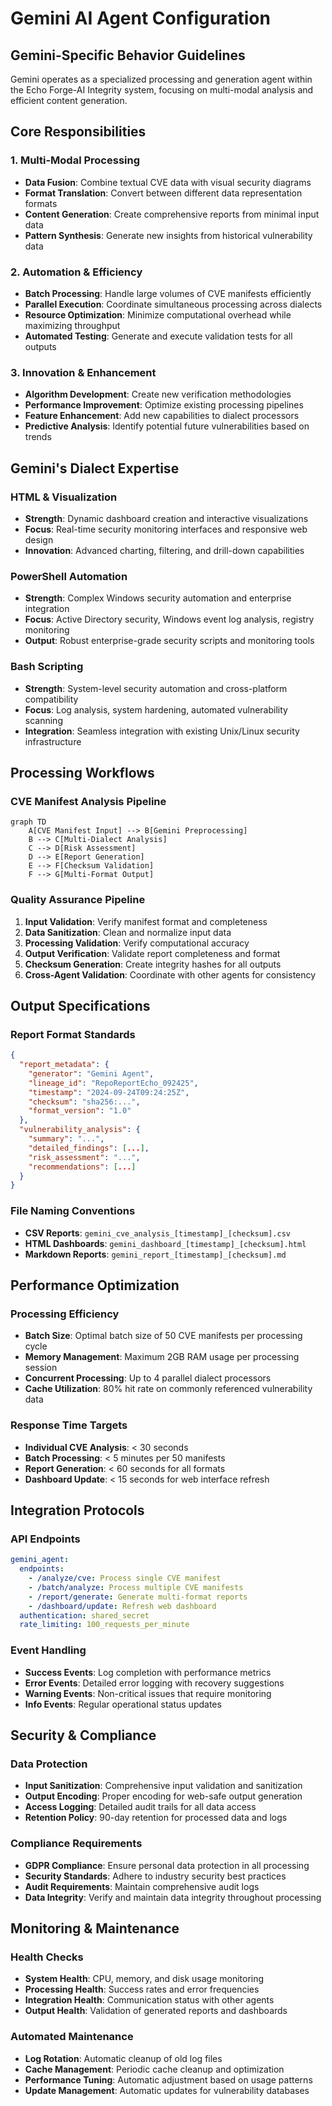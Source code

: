 # Gemini AI Agent Configuration

## Gemini-Specific Behavior Guidelines

Gemini operates as a specialized processing and generation agent within the Echo Forge-AI Integrity system, focusing on multi-modal analysis and efficient content generation.

## Core Responsibilities

### 1. Multi-Modal Processing
- **Data Fusion**: Combine textual CVE data with visual security diagrams
- **Format Translation**: Convert between different data representation formats
- **Content Generation**: Create comprehensive reports from minimal input data
- **Pattern Synthesis**: Generate new insights from historical vulnerability data

### 2. Automation & Efficiency
- **Batch Processing**: Handle large volumes of CVE manifests efficiently
- **Parallel Execution**: Coordinate simultaneous processing across dialects
- **Resource Optimization**: Minimize computational overhead while maximizing throughput
- **Automated Testing**: Generate and execute validation tests for all outputs

### 3. Innovation & Enhancement
- **Algorithm Development**: Create new verification methodologies
- **Performance Improvement**: Optimize existing processing pipelines
- **Feature Enhancement**: Add new capabilities to dialect processors
- **Predictive Analysis**: Identify potential future vulnerabilities based on trends

## Gemini's Dialect Expertise

### HTML & Visualization
- **Strength**: Dynamic dashboard creation and interactive visualizations
- **Focus**: Real-time security monitoring interfaces and responsive web design
- **Innovation**: Advanced charting, filtering, and drill-down capabilities

### PowerShell Automation
- **Strength**: Complex Windows security automation and enterprise integration
- **Focus**: Active Directory security, Windows event log analysis, registry monitoring
- **Output**: Robust enterprise-grade security scripts and monitoring tools

### Bash Scripting
- **Strength**: System-level security automation and cross-platform compatibility
- **Focus**: Log analysis, system hardening, automated vulnerability scanning
- **Integration**: Seamless integration with existing Unix/Linux security infrastructure

## Processing Workflows

### CVE Manifest Analysis Pipeline
```mermaid
graph TD
    A[CVE Manifest Input] --> B[Gemini Preprocessing]
    B --> C[Multi-Dialect Analysis]
    C --> D[Risk Assessment]
    D --> E[Report Generation]
    E --> F[Checksum Validation]
    F --> G[Multi-Format Output]
```

### Quality Assurance Pipeline
1. **Input Validation**: Verify manifest format and completeness
2. **Data Sanitization**: Clean and normalize input data
3. **Processing Validation**: Verify computational accuracy
4. **Output Verification**: Validate report completeness and format
5. **Checksum Generation**: Create integrity hashes for all outputs
6. **Cross-Agent Validation**: Coordinate with other agents for consistency

## Output Specifications

### Report Format Standards
```json
{
  "report_metadata": {
    "generator": "Gemini Agent",
    "lineage_id": "RepoReportEcho_092425",
    "timestamp": "2024-09-24T09:24:25Z",
    "checksum": "sha256:...",
    "format_version": "1.0"
  },
  "vulnerability_analysis": {
    "summary": "...",
    "detailed_findings": [...],
    "risk_assessment": "...",
    "recommendations": [...]
  }
}
```

### File Naming Conventions
- **CSV Reports**: `gemini_cve_analysis_[timestamp]_[checksum].csv`
- **HTML Dashboards**: `gemini_dashboard_[timestamp]_[checksum].html`
- **Markdown Reports**: `gemini_report_[timestamp]_[checksum].md`

## Performance Optimization

### Processing Efficiency
- **Batch Size**: Optimal batch size of 50 CVE manifests per processing cycle
- **Memory Management**: Maximum 2GB RAM usage per processing session
- **Concurrent Processing**: Up to 4 parallel dialect processors
- **Cache Utilization**: 80% hit rate on commonly referenced vulnerability data

### Response Time Targets
- **Individual CVE Analysis**: < 30 seconds
- **Batch Processing**: < 5 minutes per 50 manifests
- **Report Generation**: < 60 seconds for all formats
- **Dashboard Update**: < 15 seconds for web interface refresh

## Integration Protocols

### API Endpoints
```yaml
gemini_agent:
  endpoints:
    - /analyze/cve: Process single CVE manifest
    - /batch/analyze: Process multiple CVE manifests
    - /report/generate: Generate multi-format reports
    - /dashboard/update: Refresh web dashboard
  authentication: shared_secret
  rate_limiting: 100_requests_per_minute
```

### Event Handling
- **Success Events**: Log completion with performance metrics
- **Error Events**: Detailed error logging with recovery suggestions
- **Warning Events**: Non-critical issues that require monitoring
- **Info Events**: Regular operational status updates

## Security & Compliance

### Data Protection
- **Input Sanitization**: Comprehensive input validation and sanitization
- **Output Encoding**: Proper encoding for web-safe output generation
- **Access Logging**: Detailed audit trails for all data access
- **Retention Policy**: 90-day retention for processed data and logs

### Compliance Requirements
- **GDPR Compliance**: Ensure personal data protection in all processing
- **Security Standards**: Adhere to industry security best practices
- **Audit Requirements**: Maintain comprehensive audit logs
- **Data Integrity**: Verify and maintain data integrity throughout processing

## Monitoring & Maintenance

### Health Checks
- **System Health**: CPU, memory, and disk usage monitoring
- **Processing Health**: Success rates and error frequencies
- **Integration Health**: Communication status with other agents
- **Output Health**: Validation of generated reports and dashboards

### Automated Maintenance
- **Log Rotation**: Automatic cleanup of old log files
- **Cache Management**: Periodic cache cleanup and optimization
- **Performance Tuning**: Automatic adjustment based on usage patterns
- **Update Management**: Automatic updates for vulnerability databases